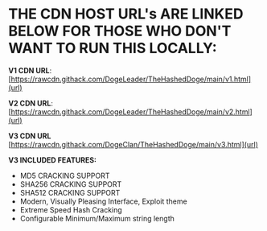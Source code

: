# THE CDN HOST URL's ARE LINKED BELOW FOR THOSE WHO DON'T WANT TO RUN THIS LOCALLY:

**V1 CDN URL**: [https://rawcdn.githack.com/DogeLeader/TheHashedDoge/main/v1.html](url)

**V2 CDN URL**: [https://rawcdn.githack.com/DogeLeader/TheHashedDoge/main/v2.html](url)

**V3 CDN URL** [https://rawcdn.githack.com/DogeClan/TheHashedDoge/main/v3.html](url)


**V3 INCLUDED FEATURES:**
- MD5 CRACKING SUPPORT
- SHA256 CRACKING SUPPORT
- SHA512 CRACKING SUPPORT
- Modern, Visually Pleasing Interface, Exploit theme
- Extreme Speed Hash Cracking
- Configurable Minimum/Maximum string length

